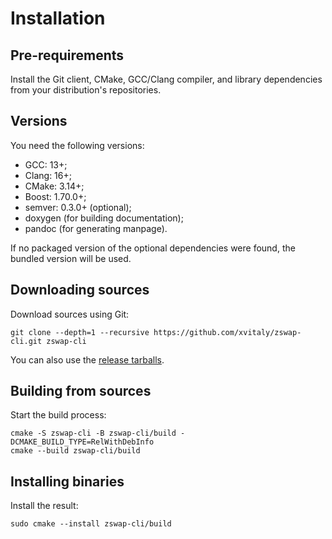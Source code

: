 # Installation

## Pre-requirements

Install the Git client, CMake, GCC/Clang compiler, and library dependencies from your distribution's repositories.

## Versions

You need the following versions:

  * GCC: 13+;
  * Clang: 16+;
  * CMake: 3.14+;
  * Boost: 1.70.0+;
  * semver: 0.3.0+ (optional);
  * doxygen (for building documentation);
  * pandoc (for generating manpage).

If no packaged version of the optional dependencies were found, the bundled version will be used.

## Downloading sources

Download sources using Git:

```
git clone --depth=1 --recursive https://github.com/xvitaly/zswap-cli.git zswap-cli
```

You can also use the [release tarballs](https://github.com/xvitaly/zswap-cli/releases).

## Building from sources

Start the build process:

```
cmake -S zswap-cli -B zswap-cli/build -DCMAKE_BUILD_TYPE=RelWithDebInfo
cmake --build zswap-cli/build
```

## Installing binaries

Install the result:

```
sudo cmake --install zswap-cli/build
```
